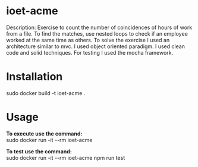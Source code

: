 # ioet-acme
Description: Exercise to count the number of coincidences of hours of work from a file.
To find the matches, use nested loops to check if an employee worked at the same time as others.
To solve the exercise I used an architecture similar to mvc.
I used object oriented paradigm.
I used clean code and solid techniques.
For testing I used the mocha framework.

# Installation
sudo docker build -t  ioet-acme .
# Usage
**To execute use the command:**
<br>
sudo docker run -it --rm ioet-acme

**To test use the command:**
<br>
sudo docker run -it --rm ioet-acme npm run test




